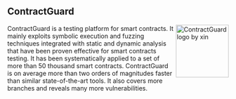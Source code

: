 ## ContractGuard
<img src="https://guardstrikelabs.github.io/GuardStrikeLabs/doc/logo/contractguard.png"
 align="right" title="ContractGuard logo by xin" width="120" height="120">
 
ContractGuard is a testing platform for smart contracts. It mainly exploits symbolic execution and fuzzing techniques integrated with static and dynamic
analysis that have been proven effective for smart contracts testing. It has been systematically applied to a set of more than 50 thousand smart contracts. ContractGuard is
on average more than two orders of magnitudes faster than similar state-of-the-art tools. It also covers more branches and reveals many more vulnerabilities.
